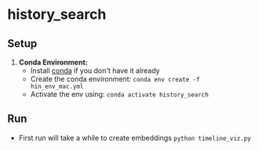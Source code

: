 # history_search

## Setup
1) **Conda Environment:**
    *   Install [conda](https://docs.anaconda.com/free/miniconda/miniconda-install/) if you don't have it already
    *   Create the conda environment: `conda env create -f hin_env_mac.yml`
    *   Activate the env using: `conda activate history_search`

## Run
* First run will take a while to create embeddings
`python timeline_viz.py`
